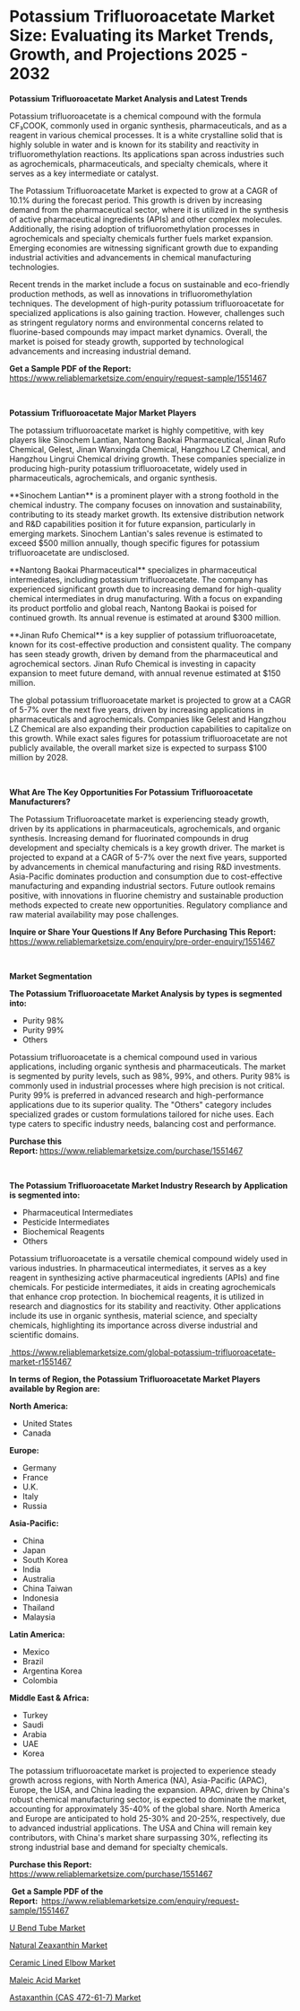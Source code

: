 <p><h1>Potassium Trifluoroacetate Market Size: Evaluating its Market Trends, Growth, and Projections 2025 - 2032</h1></p><p><strong>Potassium Trifluoroacetate Market Analysis and Latest Trends</strong></p>
<p><p>Potassium trifluoroacetate is a chemical compound with the formula CF₃COOK, commonly used in organic synthesis, pharmaceuticals, and as a reagent in various chemical processes. It is a white crystalline solid that is highly soluble in water and is known for its stability and reactivity in trifluoromethylation reactions. Its applications span across industries such as agrochemicals, pharmaceuticals, and specialty chemicals, where it serves as a key intermediate or catalyst.</p><p>The Potassium Trifluoroacetate Market is expected to grow at a CAGR of 10.1% during the forecast period. This growth is driven by increasing demand from the pharmaceutical sector, where it is utilized in the synthesis of active pharmaceutical ingredients (APIs) and other complex molecules. Additionally, the rising adoption of trifluoromethylation processes in agrochemicals and specialty chemicals further fuels market expansion. Emerging economies are witnessing significant growth due to expanding industrial activities and advancements in chemical manufacturing technologies.</p><p>Recent trends in the market include a focus on sustainable and eco-friendly production methods, as well as innovations in trifluoromethylation techniques. The development of high-purity potassium trifluoroacetate for specialized applications is also gaining traction. However, challenges such as stringent regulatory norms and environmental concerns related to fluorine-based compounds may impact market dynamics. Overall, the market is poised for steady growth, supported by technological advancements and increasing industrial demand.</p></p>
<p><strong>Get a Sample PDF of the Report:&nbsp;</strong> <a href="https://www.reliablemarketsize.com/enquiry/request-sample/1551467?utm_campaign=1833&utm_medium=2&utm_source=Github&utm_content=ia&utm_term=25012025&utm_id=potassium-trifluoroacetate">https://www.reliablemarketsize.com/enquiry/request-sample/1551467</a></p>
<p>&nbsp;</p>
<p><strong>Potassium Trifluoroacetate Major Market Players</strong></p>
<p><p>The potassium trifluoroacetate market is highly competitive, with key players like Sinochem Lantian, Nantong Baokai Pharmaceutical, Jinan Rufo Chemical, Gelest, Jinan Wanxingda Chemical, Hangzhou LZ Chemical, and Hangzhou Lingrui Chemical driving growth. These companies specialize in producing high-purity potassium trifluoroacetate, widely used in pharmaceuticals, agrochemicals, and organic synthesis.</p><p>**Sinochem Lantian** is a prominent player with a strong foothold in the chemical industry. The company focuses on innovation and sustainability, contributing to its steady market growth. Its extensive distribution network and R&D capabilities position it for future expansion, particularly in emerging markets. Sinochem Lantian's sales revenue is estimated to exceed $500 million annually, though specific figures for potassium trifluoroacetate are undisclosed.</p><p>**Nantong Baokai Pharmaceutical** specializes in pharmaceutical intermediates, including potassium trifluoroacetate. The company has experienced significant growth due to increasing demand for high-quality chemical intermediates in drug manufacturing. With a focus on expanding its product portfolio and global reach, Nantong Baokai is poised for continued growth. Its annual revenue is estimated at around $300 million.</p><p>**Jinan Rufo Chemical** is a key supplier of potassium trifluoroacetate, known for its cost-effective production and consistent quality. The company has seen steady growth, driven by demand from the pharmaceutical and agrochemical sectors. Jinan Rufo Chemical is investing in capacity expansion to meet future demand, with annual revenue estimated at $150 million.</p><p>The global potassium trifluoroacetate market is projected to grow at a CAGR of 5-7% over the next five years, driven by increasing applications in pharmaceuticals and agrochemicals. Companies like Gelest and Hangzhou LZ Chemical are also expanding their production capabilities to capitalize on this growth. While exact sales figures for potassium trifluoroacetate are not publicly available, the overall market size is expected to surpass $100 million by 2028.</p></p>
<p>&nbsp;</p>
<p><strong>What Are The Key Opportunities For Potassium Trifluoroacetate Manufacturers?</strong></p>
<p><p>The Potassium Trifluoroacetate market is experiencing steady growth, driven by its applications in pharmaceuticals, agrochemicals, and organic synthesis. Increasing demand for fluorinated compounds in drug development and specialty chemicals is a key growth driver. The market is projected to expand at a CAGR of 5-7% over the next five years, supported by advancements in chemical manufacturing and rising R&D investments. Asia-Pacific dominates production and consumption due to cost-effective manufacturing and expanding industrial sectors. Future outlook remains positive, with innovations in fluorine chemistry and sustainable production methods expected to create new opportunities. Regulatory compliance and raw material availability may pose challenges.</p></p>
<p><strong>Inquire or Share Your Questions If Any Before Purchasing This Report:</strong> <a href="https://www.reliablemarketsize.com/enquiry/pre-order-enquiry/1551467?utm_campaign=1833&utm_medium=2&utm_source=Github&utm_content=ia&utm_term=25012025&utm_id=potassium-trifluoroacetate">https://www.reliablemarketsize.com/enquiry/pre-order-enquiry/1551467</a></p>
<p>&nbsp;</p>
<p><strong>Market Segmentation</strong></p>
<p><strong>The Potassium Trifluoroacetate Market Analysis by types is segmented into:</strong></p>
<p><ul><li>Purity 98%</li><li>Purity 99%</li><li>Others</li></ul></p>
<p><p>Potassium trifluoroacetate is a chemical compound used in various applications, including organic synthesis and pharmaceuticals. The market is segmented by purity levels, such as 98%, 99%, and others. Purity 98% is commonly used in industrial processes where high precision is not critical. Purity 99% is preferred in advanced research and high-performance applications due to its superior quality. The "Others" category includes specialized grades or custom formulations tailored for niche uses. Each type caters to specific industry needs, balancing cost and performance.</p></p>
<p><strong>Purchase this Report:&nbsp;</strong><a href="https://www.reliablemarketsize.com/purchase/1551467?utm_campaign=1833&utm_medium=2&utm_source=Github&utm_content=ia&utm_term=25012025&utm_id=potassium-trifluoroacetate">https://www.reliablemarketsize.com/purchase/1551467</a></p>
<p>&nbsp;</p>
<p><strong>The Potassium Trifluoroacetate Market Industry Research by Application is segmented into:</strong></p>
<p><ul><li>Pharmaceutical Intermediates</li><li>Pesticide Intermediates</li><li>Biochemical Reagents</li><li>Others</li></ul></p>
<p><p>Potassium trifluoroacetate is a versatile chemical compound widely used in various industries. In pharmaceutical intermediates, it serves as a key reagent in synthesizing active pharmaceutical ingredients (APIs) and fine chemicals. For pesticide intermediates, it aids in creating agrochemicals that enhance crop protection. In biochemical reagents, it is utilized in research and diagnostics for its stability and reactivity. Other applications include its use in organic synthesis, material science, and specialty chemicals, highlighting its importance across diverse industrial and scientific domains.</p></p>
<p><a href="https://www.reliablemarketsize.com/global-potassium-trifluoroacetate-market-r1551467?utm_campaign=1833&utm_medium=2&utm_source=Github&utm_content=ia&utm_term=25012025&utm_id=potassium-trifluoroacetate">&nbsp;https://www.reliablemarketsize.com/global-potassium-trifluoroacetate-market-r1551467</a></p>
<p><strong>In terms of Region, the Potassium Trifluoroacetate Market Players available by Region are:</strong></p>
<p>
    <p> <strong> North America: </strong>
        <ul>
            <li>United States</li>
            <li>Canada</li>
        </ul>
        </p> 
    <p> <strong> Europe: </strong>
        <ul>
            <li>Germany</li>
            <li>France</li>
            <li>U.K.</li>
            <li>Italy</li>
            <li>Russia</li>
        </ul>
        </p> 
    <p> <strong> Asia-Pacific: </strong>
        <ul>
            <li>China</li>
            <li>Japan</li>
            <li>South Korea</li>
            <li>India</li>
            <li>Australia</li>
            <li>China Taiwan</li>
            <li>Indonesia</li>
            <li>Thailand</li>
            <li>Malaysia</li>
        </ul>
        </p> 
    <p> <strong> Latin America: </strong>
        <ul>
            <li>Mexico</li>
            <li>Brazil</li>
            <li>Argentina Korea</li>
            <li>Colombia</li>
        </ul>
        </p> 
    <p> <strong> Middle East & Africa: </strong>
        <ul>
            <li>Turkey</li>
            <li>Saudi</li>
            <li>Arabia</li>
            <li>UAE</li>
            <li>Korea</li>
        </ul>
    </p>
    </p>
<p><p>The potassium trifluoroacetate market is projected to experience steady growth across regions, with North America (NA), Asia-Pacific (APAC), Europe, the USA, and China leading the expansion. APAC, driven by China's robust chemical manufacturing sector, is expected to dominate the market, accounting for approximately 35-40% of the global share. North America and Europe are anticipated to hold 25-30% and 20-25%, respectively, due to advanced industrial applications. The USA and China will remain key contributors, with China's market share surpassing 30%, reflecting its strong industrial base and demand for specialty chemicals.</p></p>
<p><strong>Purchase this Report: </strong><a href="https://www.reliablemarketsize.com/purchase/1551467?utm_campaign=1833&utm_medium=2&utm_source=Github&utm_content=ia&utm_term=25012025&utm_id=potassium-trifluoroacetate">https://www.reliablemarketsize.com/purchase/1551467</a></p>
<p>&nbsp;<strong>Get a Sample PDF of the Report:&nbsp;&nbsp;</strong><a href="https://www.reliablemarketsize.com/enquiry/request-sample/1551467?utm_campaign=1833&utm_medium=2&utm_source=Github&utm_content=ia&utm_term=25012025&utm_id=potassium-trifluoroacetate">https://www.reliablemarketsize.com/enquiry/request-sample/1551467</a></p>
<p><strong></strong></p>
<p><p><a href="https://github.com/vioarapoyil/Market-Research-Report-List-1/blob/main/u-bend-tube-market.md?utm_campaign=1833&utm_medium=2&utm_source=Github&utm_content=ia&utm_term=25012025&utm_id=potassium-trifluoroacetate">U Bend Tube Market</a></p><p><a href="https://www.linkedin.com/pulse/revenue-forecast-growth-outlook-natural-zeaxanthin-market-lbycf?utm_campaign=1833&utm_medium=2&utm_source=Github&utm_content=ia&utm_term=25012025&utm_id=potassium-trifluoroacetate">Natural Zeaxanthin Market</a></p><p><a href="https://github.com/viipposahko25/Market-Research-Report-List-1/blob/main/ceramic-lined-elbow-market.md?utm_campaign=1833&utm_medium=2&utm_source=Github&utm_content=ia&utm_term=25012025&utm_id=potassium-trifluoroacetate">Ceramic Lined Elbow Market</a></p><p><a href="https://www.linkedin.com/pulse/maleic-acid-research-report-industry-development-estimated-cagr-u6hif?utm_campaign=1833&utm_medium=2&utm_source=Github&utm_content=ia&utm_term=25012025&utm_id=potassium-trifluoroacetate">Maleic Acid Market</a></p><p><a href="https://www.linkedin.com/pulse/growth-forecast-astaxanthin-cas-472-61-7-market-45-cagr-2025-7s3af?utm_campaign=1833&utm_medium=2&utm_source=Github&utm_content=ia&utm_term=25012025&utm_id=potassium-trifluoroacetate">Astaxanthin (CAS 472-61-7) Market</a></p></p>
